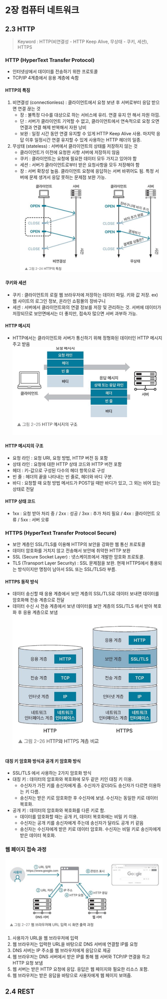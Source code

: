 # 2장 컴퓨터 네트워크
## 2.3 HTTP
> Keyword : HTTP(비연결성 - HTTP Keep Alive, 무상태 - 쿠키, 세션), HTTPS

### HTTP (HyperText Transfer Protocol)
- 인터넷상에서 데이터를 전송하기 위한 프로토콜
- TCP/IP 4계층에서 응용 계층에 속함

#### HTTP의 특징
1. 비연결성 (connectionless) : 클라이언트에서 요청 보낸 후 서버로부터 응답 받으면 연결 끊는 것
   - 장 : 불특정 다수를 대상으로 하는 서비스에 유리. 연결 유지 안 해서 자원 아낌.
   - 단 : 서버가 클라이언트 기억할 수 없고, 클라이언트에서 연속적으로 요청 오면 연결과 연결 해제 반복해서 자원 낭비
   - 보완 : 일정 시간 동안 연결 유지할 수 있게 HTTP Keep Alive 사용. 마지막 응답 이후 일정시간 연결 유지할 수 있게 사용하는 HTTP 헤더의 일종.
2. 무상태 (stateless) : 서버에서 클라이언트의 상태를 저장하지 않는 것
   - 클라이언트가 이전에 요청한 사항 서버에 저장하지 않음
   - 쿠키 : 클라이언트는 요청에 필요한 데이터 모두 가지고 있어야 함
   - 세션 : 서버가 클라이언트로부터 받은 요청사항을 모두 저장해야 함
   - 장 : 서버 확장성 높음. 클라이언트 요청에 응답하는 서버 바뀌어도 됨. 특정 서버에 문제 생겨서 응답 못하는 문제점 보완 가능.
     ![HTTP의 특징](./src/2_24.png)

#### 쿠키와 세션
- 쿠키 : 클라이언트의 로컬 웹 브라우저에 저장하는 데이터 파일. 키와 값 저장. ex) 웹 사이트의 로그인 정보, 온라인 쇼핑몰의 장바구니
- 세션 : 서버에서 클라이언트와의 연결 정보를 저장 및 관리하는 것. 서버에 데이터가 저장되므로 보안면에서는 더 좋지만, 접속자 많으면 서버 과부하 가능.

#### HTTP 메시지
- HTTP에서는 클라이언트와 서버가 통신하기 위해 정형화된 데이터인 HTTP 메시지 주고 받음
  ![HTTP 메시지의 구조](./src/2_25.png)


#### HTTP 메시지의 구조
- 요청 라인 : 요청 URI, 요청 방법, HTTP 버전 등 포함
- 상태 라인 : 요청에 대한 HTTP 상태 코드와 HTTP 버전 포함
- 헤더 : 키-값으로 구성된 다수의 헤더 항목으로 구성
- 빈 줄 : 헤더의 끝을 나타내는 빈 줄로, 헤더와 바디 구분.
- 바디 : 요청할 때 요청 방법 메서드가 POST일 때만 바디가 있고, 그 외는 비어 있는 상태로 전달

#### HTTP 상태 코드
- 1xx : 요청 받아 처리 중 / 2xx : 성공 / 3xx : 추가 처리 필요 / 4xx : 클라이언트 오류 / 5xx : 서버 오류

### HTTPS (HyperText Transfer Protocol Secure)
- 보안 계층인 SSL/TLS를 이용해 HTTP의 보안을 강화한 웹 통신 프로토콜
- 데이터 암호화를 거치지 않고 전송해서 보안에 취약한 HTTP 보완
- SSL (Secure Socket Layer) : 넷스케이프에서 개발한 암호화 프로토콜.
- TLS (Transport Layer Security) : SSL 문제점을 보완. 현재 HTTPS에서 통용되는 방식이지만 명칭이 남아서 SSL 또는 SSL/TLS라 부름.

#### HTTPS 동작 방식
- 데이터 송신할 때 응용 계층에서 보안 계층의 SSL/TLS로 데이터 보내면 데이터를 암호화해 전송 계층으로 전달
- 데이터 수신 시 전송 계층에서 보낸 데이터를 보안 계층의 SSL/TLS 에서 받아 복호화 후 응용 계층으로 보냄
  ![HTTP와 HTTPS 계층 비교](./src/2_26.png)

#### 대칭 키 암호화 방식과 공개 키 암호화 방식
- SSL/TLS 에서 사용하는 2가지 암호화 방식
- 대칭 키 : 데이터의 암호화와 복호화에 모두 같은 키인 대칭 키 이용. 
  - 수신자가 가진 키를 송신자에게 줌. 수신자가 같더라도 송신자가 다르면 이용하는 키 다름. 
  - 송신자는 받은 키로 암호화한 후 수신자에 보냄. 수신자는 동일한 키로 데이터 복호화.
- 공개 키 : 데이터의 암호화와 복호화를 다른 키로 함.
  - 데이터를 암호화할 때는 공개 키, 데이터 복호화에는 비밀 키 이용. 
  - 수신자는 공개 키를 송신자에게 주는데 송신자가 달라도 공개 키 같음
  - 송신자는 수신자에게 받은 키로 데이터 암호화. 수신자는 비밀 키로 송신자에게 받은 데이터 복호화.

### 웹 페이지 접속 과정
![웹 브라우저에 URL 입력 시 화면 출력 과정](./src/2_27.png)
1. 사용자가 URL을 웹 브라우저에 입력
2. 웹 브라우저는 입력한 URL을 바탕으로 DNS 서버에 연결할 IP를 요청
3. DNS 서버는 IP 주소를 웹 브라우저에게 응답으로 제공
4. 웹 브라우저는 DNS 서버에서 받은 IP를 통해 웹 서버와 TCP/IP 연결을 하고 HTTP 요청 보냄
5. 웹 서버는 받은 HTTP 요청에 응답. 응답은 웹 페이지와 필요한 리소스 포함.
6. 웹 브라우저는 받은 응답을 바탕으로 사용자에게 웹 페이지 보여줌.





## 2.4 REST